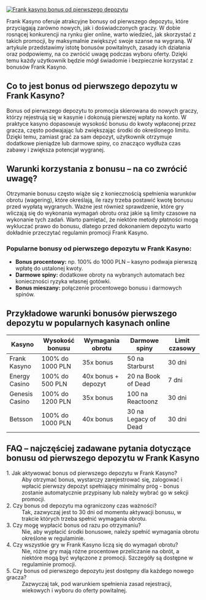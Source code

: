 [![Frank kasyno bonus od pierwszego depozytu](https://123-caf.pages.dev/gitsignup.png)](https://vrmoo.ru/Bt82HjjY)

<p>Frank Kasyno oferuje atrakcyjne bonusy od pierwszego depozytu, które przyciągają zarówno nowych, jak i doświadczonych graczy. W dobie rosnącej konkurencji na rynku gier online, warto wiedzieć, jak skorzystać z takich promocji, by maksymalnie zwiększyć swoje szanse na wygraną. W artykule przedstawimy istotę bonusów powitalnych, zasady ich działania oraz podpowiemy, na co zwrócić uwagę podczas wyboru oferty. Dzięki temu każdy użytkownik będzie mógł świadomie i bezpiecznie korzystać z bonusów Frank Kasyno.</p>  <h2>Co to jest bonus od pierwszego depozytu w Frank Kasyno?</h2> <p>Bonus od pierwszego depozytu to promocja skierowana do nowych graczy, którzy rejestrują się w kasynie i dokonują pierwszej wpłaty na konto. W praktyce kasyno dopasowuje wysokość bonusu do kwoty wpłaconej przez gracza, często podwajając lub zwiększając środki do określonego limitu. Dzięki temu, zamiast grać za sam depozyt, użytkownik otrzymuje dodatkowe pieniądze lub darmowe spiny, co znacząco wydłuża czas zabawy i zwiększa potencjał wygranej.</p>  <h2>Warunki korzystania z bonusu – na co zwrócić uwagę?</h2> <p>Otrzymanie bonusu często wiąże się z koniecznością spełnienia warunków obrotu (wagering), które określają, ile razy trzeba postawić kwotę bonusu przed wypłatą wygranych. Ważne jest również sprawdzenie, które gry wliczają się do wykonania wymagań obrotu oraz jakie są limity czasowe na wykonanie tych zadań. Warto pamiętać, że niektóre metody płatności mogą wykluczać prawo do bonusu, dlatego przed dokonaniem depozytu warto dokładnie przeczytać regulamin promocji Frank Kasyno.</p>  <h3>Popularne bonusy od pierwszego depozytu w Frank Kasyno:</h3> <ul>   <li><strong>Bonus procentowy:</strong> np. 100% do 1000 PLN – kasyno podwaja pierwszą wpłatę do ustalonej kwoty.</li>   <li><strong>Darmowe spiny:</strong> dodatkowe obroty na wybranych automatach bez konieczności ryzyka własnej gotówki.</li>   <li><strong>Bonus mieszany:</strong> połączenie procentowego bonusu i darmowych spinów.</li> </ul>  <h2>Przykładowe warunki bonusów pierwszego depozytu w popularnych kasynach online</h2> <table>   <thead>     <tr>       <th>Kasyno</th>       <th>Wysokość bonusu</th>       <th>Wymagania obrotu</th>       <th>Darmowe spiny</th>       <th>Limit czasowy</th>     </tr>   </thead>   <tbody>     <tr>       <td>Frank Kasyno</td>       <td>100% do 1000 PLN</td>       <td>35x bonus</td>       <td>50 na Starburst</td>       <td>30 dni</td>     </tr>     <tr>       <td>Energy Casino</td>       <td>100% do 500 PLN</td>       <td>40x bonus + depozyt</td>       <td>20 na Book of Dead</td>       <td>7 dni</td>     </tr>     <tr>       <td>Genesis Casino</td>       <td>100% do 1200 PLN</td>       <td>35x bonus</td>       <td>100 na Reactoonz</td>       <td>30 dni</td>     </tr>     <tr>       <td>Betsson</td>       <td>100% do 1000 PLN</td>       <td>40x bonus</td>       <td>30 na Legacy of Dead</td>       <td>30 dni</td>     </tr>   </tbody> </table>  <h2>FAQ – najczęściej zadawane pytania dotyczące bonusu od pierwszego depozytu w Frank Kasyno</h2> <dl>   <dt>1. Jak aktywować bonus od pierwszego depozytu w Frank Kasyno?</dt>   <dd>Aby otrzymać bonus, wystarczy zarejestrować się, zalogować i wpłacić pierwszy depozyt spełniający minimalny próg - bonus zostanie automatycznie przypisany lub należy wybrać go w sekcji promocji.</dd>    <dt>2. Czy bonus od depozytu ma ograniczony czas ważności?</dt>   <dd>Tak, zazwyczaj jest to 30 dni od momentu aktywacji bonusu, w trakcie których trzeba spełnić wymagania obrotu.</dd>    <dt>3. Czy mogę wypłacić bonus od razu po otrzymaniu?</dt>   <dd>Nie, aby wypłacić środki bonusowe, należy spełnić wymagania obrotu określone w regulaminie.</dd>    <dt>4. Czy wszystkie gry w Frank Kasyno liczą się do wymagań obrotu?</dt>   <dd>Nie, różne gry mają różne procentowe przeliczanie na obrót, a niektóre mogą być wyłączone z promocji. Szczegóły są dostępne w regulaminie promocji.</dd>    <dt>5. Czy bonus od pierwszego depozytu jest dostępny dla każdego nowego gracza?</dt>   <dd>Zazwyczaj tak, pod warunkiem spełnienia zasad rejestracji, wiekowych i wyboru do oferty powitalnej.</dd> </dl>